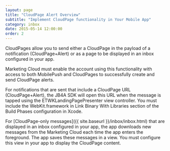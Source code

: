 ```yaml
---
layout: page
title: "CloudPage Alert Overview"
subtitle: "Implement CloudPage functionality in Your Mobile App"
category: inbox
date: 2015-05-14 12:00:00
order: 2
---
```


CloudPages allow you to send either a CloudPage in the payload of a notification (CloudPage+Alert) or as a page to be displayed in an inbox configured in your app.

Marketing Cloud must enable the account using this functionality with access to both MobilePush and CloudPages to successfully create and send CloudPage alerts.

For notifications that are sent that include a CloudPage URL (CloudPage+Alert), the JB4A SDK will open this URL when the message is tapped using the ETWKLandingPagePresenter view controller.  You must include the WebKit.framework in Link Binary With Libraries section of the Build Phases configuration in Xcode.  

For [CloudPage-only messages]({{ site.baseurl }}/inbox/inbox.html) that are displayed in an inbox configured in your app, the app downloads new messages from the Marketing Cloud each time the app enters the foreground. The app saves these messages in a view. You must configure this view in your app to display the CloudPage content.
